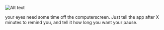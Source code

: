 
![Alt text](https://i.imgur.com/i3ScXDX.png " ")

your eyes need some time off the computerscreen.
Just tell the app after X minutes to remind you, and tell it how long you want your pause.
